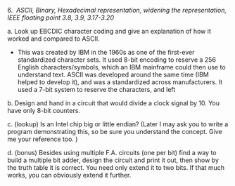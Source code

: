 6.  _ASCII, Binary, Hexadecimal representation, widening the representation, IEEE floating point 3.8, 3.9, 3.17-3.20_

a. Look up EBCDIC character coding and give an explanation of how it worked and compared to ASCII.
- This was created by IBM in the 1960s as one of the first-ever standardized character sets. It used 8-bit encoding to reserve a 256 English characters/symbols, which an IBM mainframe could then use to understand text. ASCII was developed around the same time (IBM helped to develop it), and was a standardized across manufacturers. It used a 7-bit system to reserve the characters, and left 

b. Design and hand in a circuit that would divide a clock signal by 10. You have only 8-bit counters.


c. (lookup) Is an Intel chip big or little endian? (Later I may ask you to write a program demonstrating this, so be sure you understand the concept. Give me your reference too. )


d. (bonus) Besides using multiple F.A. circuits (one per bit) find a way to build a multiple bit adder, design the circuit and print it out, then show by the truth table it is correct. You need only extend it to two bits. If that much works, you can obviously extend it further.

